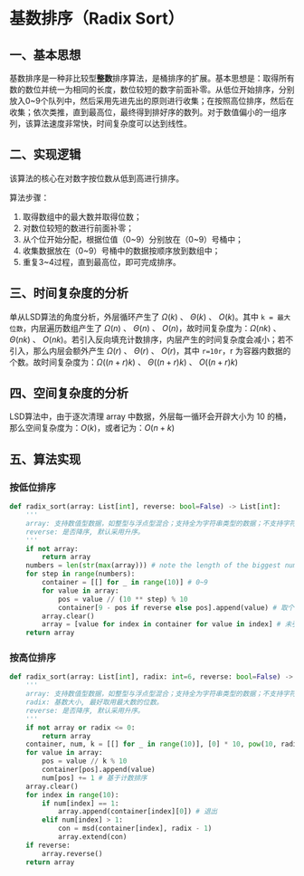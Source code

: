 # 基数排序（Radix Sort）

## 一、基本思想

基数排序是一种非比较型**整数**排序算法，是桶排序的扩展。基本思想是：取得所有数的数位并统一为相同的长度，数位较短的数字前面补零。从低位开始排序，分别放入0~9个队列中，然后采用先进先出的原则进行收集；在按照高位排序，然后在收集；依次类推，直到最高位，最终得到排好序的数列。对于数值偏小的一组序列，该算法速度非常快，时间复杂度可以达到线性。

## 二、实现逻辑

该算法的核心在对数字按位数从低到高进行排序。

算法步骤：
1. 取得数组中的最大数并取得位数；
2. 对数位较短的数进行前面补零；
3. 从个位开始分配，根据位值（0~9）分别放在（0~9）号桶中；
4. 收集数据放在（0~9）号桶中的数据按顺序放到数组中；
5. 重复3~4过程，直到最高位，即可完成排序。

## 三、时间复杂度的分析

单从LSD算法的角度分析，外层循环产生了 $\Omega(k)$ 、 $\Theta(k)$ 、 $O(k)$。其中 `k = 最大位数`，内层遍历数组产生了 $\Omega(n)$ 、 $\Theta(n)$ 、 $O(n)$，故时间复杂度为：$\Omega(nk)$ 、 $\Theta(nk)$ 、 $O(nk)$。若引入反向填充计数排序，内层产生的时间复杂度会减小；若不引入，那么内层会额外产生 $\Omega(r)$ 、 $\Theta(r)$ 、 $O(r)$，其中 `r=10r`，r 为容器内数据的个数。故时间复杂度为：$\Omega((n+r)k)$ 、 $\Theta((n+r)k)$ 、 $O((n+r)k)$

## 四、空间复杂度的分析

LSD算法中，由于逐次清理 array 中数据，外层每一循环会开辟大小为 10 的桶，那么空间复杂度为：$O(k)$，或者记为：$O(n+k)$

## 五、算法实现

### 按低位排序

```python
def radix_sort(array: List[int], reverse: bool=False) -> List[int]:
    '''
    array: 支持数值型数据，如整型与浮点型混合；支持全为字符串类型的数据；不支持字符串型与数值型混合。
    reverse: 是否降序, 默认采用升序。
    '''
    if not array:
        return array
    numbers = len(str(max(array))) # note the length of the biggest num
    for step in range(numbers):
        container = [[] for _ in range(10)] # 0~9
        for value in array:
            pos = value // (10 ** step) % 10
            container[9 - pos if reverse else pos].append(value) # 取个位
        array.clear()
        array = [value for index in container for value in index] # 未引入反向填充
    return array
```

### 按高位排序

```python
def radix_sort(array: List[int], radix: int=6, reverse: bool=False) -> List[int]:
    '''
    array: 支持数值型数据，如整型与浮点型混合；支持全为字符串类型的数据；不支持字符串型与数值型混合。
    radix: 基数大小, 最好取用最大数的位数。
    reverse: 是否降序, 默认采用升序。
    '''
    if not array or radix <= 0:
        return array
    container, num, k = [[] for _ in range(10)], [0] * 10, pow(10, radix - 1)
    for value in array:
        pos = value // k % 10
        container[pos].append(value)
        num[pos] += 1 # 基于计数排序
    array.clear()
    for index in range(10):
        if num[index] == 1:
            array.append(container[index][0]) # 退出
        elif num[index] > 1:
            con = msd(container[index], radix - 1)
            array.extend(con)
    if reverse:
        array.reverse()
    return array
```
